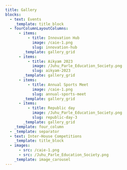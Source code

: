 ```yaml
---
title: Gallery
blocks:
  - text: Events
    _template: title_block
  - fourColumnLayoutColumns:
      - items:
          - title: Innovation Hub
            image: /caie-1.png
            slug: innovation-hub
        _template: gallery_grid
      - items:
          - title: Aikyam 2023
            image: /Juhu_Parle_Education_Society.png
            slug: aikyam-2023
        _template: gallery_grid
      - items:
          - title: Annual Sports Meet
            image: /caie-1.png
            slug: annual-sports-meet
        _template: gallery_grid
      - items:
          - title: Republic day
            image: /Juhu_Parle_Education_Society.png
            slug: republic-day-3
        _template: gallery_grid
    _template: four_column
  - _template: separator
  - text: Inter-House Competitions
    _template: title_block
  - images:
      - src: /caie-1.png
      - src: /Juhu_Parle_Education_Society.png
    _template: image_carousel
---
```


